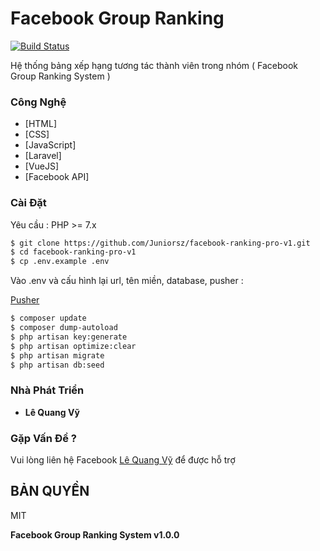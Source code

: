 # Facebook Group Ranking

[![Build Status](https://travis-ci.org/joemccann/dillinger.svg?branch=master)](https://travis-ci.org/joemccann/dillinger)

Hệ thống bảng xếp hạng tương tác thành viên trong nhóm ( Facebook Group Ranking System )

### Công Nghệ


* [HTML] 
* [CSS] 
* [JavaScript] 
* [Laravel] 
* [VueJS] 
* [Facebook API] 


### Cài Đặt

Yêu cầu : PHP >= 7.x

```sh
$ git clone https://github.com/Juniorsz/facebook-ranking-pro-v1.git
$ cd facebook-ranking-pro-v1
$ cp .env.example .env
```

Vào .env và cấu hình lại url, tên miền, database, pusher : 

[Pusher](https://pusher.com/)

```sh
$ composer update
$ composer dump-autoload
$ php artisan key:generate
$ php artisan optimize:clear
$ php artisan migrate
$ php artisan db:seed
```

### Nhà Phát Triển

- **Lê Quang Vỹ**

### Gặp Vấn Đề ?
 
 Vui lòng liên hệ Facebook [Lê Quang Vỹ](https://facebook.com/sven307) để được hỗ trợ

BẢN QUYỀN
----

MIT


**Facebook Group Ranking System v1.0.0**

